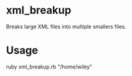 xml_breakup
===========

Breaks large XML files into multiple smallers files.


Usage
=====

ruby xml_breakup.rb "/home/wiley"
